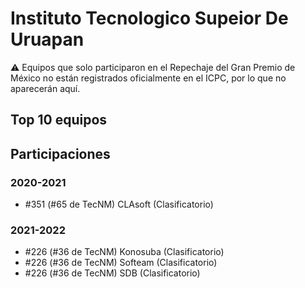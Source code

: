 # Instituto Tecnologico Supeior De Uruapan

:warning: Equipos que solo participaron en el Repechaje del Gran Premio de México no están registrados oficialmente en el ICPC, por lo que no aparecerán aquí.

## Top 10 equipos


## Participaciones

### 2020-2021

- #351 (#65 de TecNM) CLAsoft (Clasificatorio)

### 2021-2022

- #226 (#36 de TecNM) Konosuba (Clasificatorio)
- #226 (#36 de TecNM) Softeam (Clasificatorio)
- #226 (#36 de TecNM) SDB (Clasificatorio)



